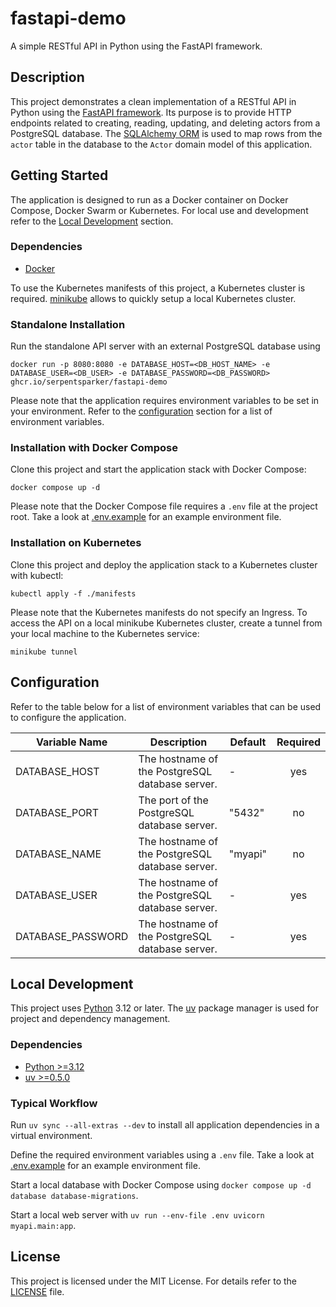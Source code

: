 # fastapi-demo

A simple RESTful API in Python using the FastAPI framework.

## Description

This project demonstrates a clean implementation of a RESTful API in Python using the [FastAPI framework](https://fastapi.tiangolo.com/). Its purpose is to provide HTTP endpoints related to creating, reading, updating, and deleting actors from a PostgreSQL database. The [SQLAlchemy ORM](https://docs.sqlalchemy.org/en/20/orm/index.html) is used to map rows from the `actor` table in the database to the `Actor` domain model of this application.

## Getting Started

The application is designed to run as a Docker container on Docker Compose, Docker Swarm or Kubernetes. For local use and development refer to the [Local Development](#local-development) section.

### Dependencies

* [Docker](https://docs.docker.com/get-docker/)

To use the Kubernetes manifests of this project, a Kubernetes cluster is required. [minikube](https://minikube.sigs.k8s.io/docs/) allows to quickly setup a local Kubernetes cluster.

### Standalone Installation

Run the standalone API server with an external PostgreSQL database using

```Shell
docker run -p 8080:8080 -e DATABASE_HOST=<DB_HOST_NAME> -e DATABASE_USER=<DB_USER> -e DATABASE_PASSWORD=<DB_PASSWORD> ghcr.io/serpentsparker/fastapi-demo
```

Please note that the application requires environment variables to be set in your environment. Refer to the [configuration](#configuration) section for a list of environment variables.

### Installation with Docker Compose

Clone this project and start the application stack with Docker Compose:

```Shell
docker compose up -d
```

Please note that the Docker Compose file requires a `.env` file at the project root. Take a look at [.env.example](.env.example) for an example environment file.

### Installation on Kubernetes

Clone this project and deploy the application stack to a Kubernetes cluster with kubectl:

```Shell
kubectl apply -f ./manifests
```

Please note that the Kubernetes manifests do not specify an Ingress. To access the API on a local minikube Kubernetes cluster, create a tunnel from your local machine to the Kubernetes service:

```Shell
minikube tunnel
```

## Configuration

Refer to the table below for a list of environment variables that can be used to configure the application.

| Variable Name | Description | Default | Required |
|------|-------------|------|:--------:|
| DATABASE_HOST | The hostname of the PostgreSQL database server. | - | yes |
| DATABASE_PORT | The port of the PostgreSQL database server. | "5432" | no |
| DATABASE_NAME | The hostname of the PostgreSQL database server. | "myapi" | no |
| DATABASE_USER | The hostname of the PostgreSQL database server. | - | yes |
| DATABASE_PASSWORD | The hostname of the PostgreSQL database server. | - | yes |

## Local Development

This project uses [Python](https://www.python.org/) 3.12 or later. The [uv](https://docs.astral.sh/uv/) package manager is used for project and dependency management.

### Dependencies

* [Python >=3.12](https://www.python.org/)
* [uv >=0.5.0](https://docs.astral.sh/uv/)

### Typical Workflow

Run `uv sync --all-extras --dev` to install all application dependencies in a virtual environment.

Define the required environment variables using a `.env` file. Take a look at [.env.example](.env.example) for an example environment file.

Start a local database with Docker Compose using `docker compose up -d database database-migrations`.

Start a local web server with `uv run --env-file .env uvicorn myapi.main:app`.

## License

This project is licensed under the MIT License. For details refer to the [LICENSE](LICENSE) file.
